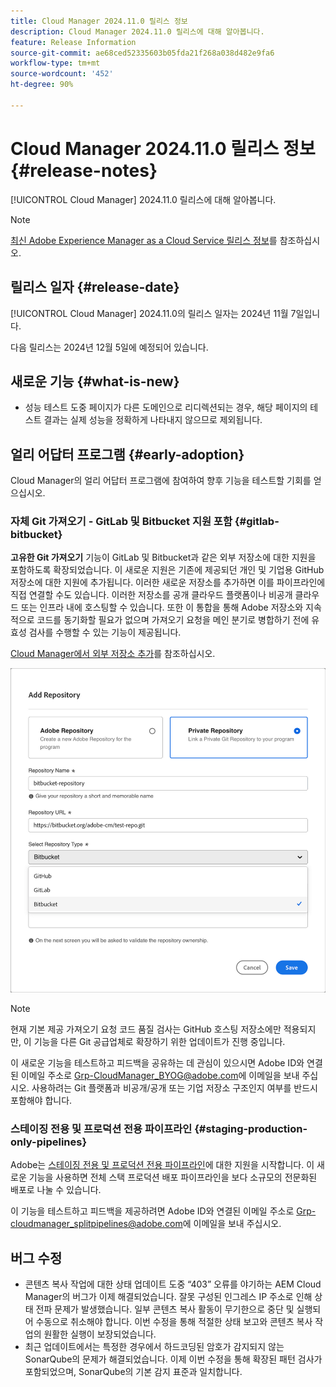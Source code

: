 ```yaml
---
title: Cloud Manager 2024.11.0 릴리스 정보
description: Cloud Manager 2024.11.0 릴리스에 대해 알아봅니다.
feature: Release Information
source-git-commit: ae68ced52335603b05fda21f268a038d482e9fa6
workflow-type: tm+mt
source-wordcount: '452'
ht-degree: 90%

---
```


# Cloud Manager 2024.11.0 릴리스 정보 {#release-notes}

[!UICONTROL Cloud Manager] 2024.11.0 릴리스에 대해 알아봅니다.

>[!NOTE]
>
>[최신 Adobe Experience Manager as a Cloud Service 릴리스 정보](https://experienceleague.adobe.com/ko/docs/experience-manager-cloud-service/content/release-notes/home)를 참조하십시오.

## 릴리스 일자 {#release-date}

<!-- SAVE FOR FUTURE POSSIBLE USE No notable bugs or features for the September release of Cloud Manager. -->

[!UICONTROL Cloud Manager] 2024.11.0의 릴리스 일자는 2024년 11월 7일입니다.

다음 릴리스는 2024년 12월 5일에 예정되어 있습니다.

## 새로운 기능 {#what-is-new}

* 성능 테스트 도중 페이지가 다른 도메인으로 리디렉션되는 경우, 해당 페이지의 테스트 결과는 실제 성능을 정확하게 나타내지 않으므로 제외됩니다. <!-- (CMGR-5637) -->

## 얼리 어답터 프로그램 {#early-adoption}

Cloud Manager의 얼리 어답터 프로그램에 참여하여 향후 기능을 테스트할 기회를 얻으십시오.

### 자체 Git 가져오기 - GitLab 및 Bitbucket 지원 포함 {#gitlab-bitbucket}

<!-- BOTH CS & AMS -->

**고유한 Git 가져오기** 기능이 GitLab 및 Bitbucket과 같은 외부 저장소에 대한 지원을 포함하도록 확장되었습니다. 이 새로운 지원은 기존에 제공되던 개인 및 기업용 GitHub 저장소에 대한 지원에 추가됩니다. 이러한 새로운 저장소를 추가하면 이를 파이프라인에 직접 연결할 수도 있습니다. 이러한 저장소를 공개 클라우드 플랫폼이나 비공개 클라우드 또는 인프라 내에 호스팅할 수 있습니다. 또한 이 통합을 통해 Adobe 저장소와 지속적으로 코드를 동기화할 필요가 없으며 가져오기 요청을 메인 분기로 병합하기 전에 유효성 검사를 수행할 수 있는 기능이 제공됩니다.

[Cloud Manager에서 외부 저장소 추가](/help/managing-code/external-repositories.md)를 참조하십시오.

![저장소 추가 대화 상자](/help/release-notes/assets/repositories-add-release-notes.png)

>[!NOTE]
>
>현재 기본 제공 가져오기 요청 코드 품질 검사는 GitHub 호스팅 저장소에만 적용되지만, 이 기능을 다른 Git 공급업체로 확장하기 위한 업데이트가 진행 중입니다.

이 새로운 기능을 테스트하고 피드백을 공유하는 데 관심이 있으시면 Adobe ID와 연결된 이메일 주소로 [Grp-CloudManager_BYOG@adobe.com](mailto:Grp-CloudManager_BYOG@adobe.com)에 이메일을 보내 주십시오. 사용하려는 Git 플랫폼과 비공개/공개 또는 기업 저장소 구조인지 여부를 반드시 포함해야 합니다.

### 스테이징 전용 및 프로덕션 전용 파이프라인 {#staging-production-only-pipelines}

Adobe는 [스테이징 전용 및 프로덕션 전용 파이프라인](/help/using/stage-prod-only.md)에 대한 지원을 시작합니다. 이 새로운 기능을 사용하면 전체 스택 프로덕션 배포 파이프라인을 보다 소규모의 전문화된 배포로 나눌 수 있습니다.

이 기능을 테스트하고 피드백을 제공하려면 Adobe ID와 연결된 이메일 주소로 [Grp-cloudmanager_splitpipelines@adobe.com](mailto:Grp-cloudmanager_splitpipelines@adobe.com)에 이메일을 보내 주십시오.

## 버그 수정

* 콘텐츠 복사 작업에 대한 상태 업데이트 도중 “403” 오류를 야기하는 AEM Cloud Manager의 버그가 이제 해결되었습니다. 잘못 구성된 인그레스 IP 주소로 인해 상태 전파 문제가 발생했습니다. 일부 콘텐츠 복사 활동이 무기한으로 중단 및 실행되어 수동으로 취소해야 합니다. 이번 수정을 통해 적절한 상태 보고와 콘텐츠 복사 작업의 원활한 실행이 보장되었습니다. <!-- (CMGR-62739) -->
* 최근 업데이트에서는 특정한 경우에서 하드코딩된 암호가 감지되지 않는 SonarQube의 문제가 해결되었습니다. 이제 이번 수정을 통해 확장된 패턴 검사가 포함되었으며, SonarQube의 기본 감지 표준과 일치합니다. <!-- CMGR-62682 -->

<!-- Known Issues {#known-issues}

* A -->
